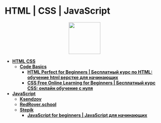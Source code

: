 # HTML | CSS | JavaScript

<div id="header" align="center">
  <img src="https://banner2.cleanpng.com/20180820/rik/kisspng-website-development-javascript-html5-css3-cascadin-appload-comprehensive-software-and-mobile-app-de-5b7b834dcf68a2.0627599615348211978496.jpg" width="100"/>
</div>

- [**HTML CSS**](https://github.com/vypiemzalyubov/html-css-js/tree/main/HTML%20CSS/Code%20Basics)
  - [**Code Basics**](https://github.com/vypiemzalyubov/html-css/tree/main/Code%20Basics)
    - [**HTML Perfect for Beginners | Бесплатный курс по HTML: обучение html верстке для начинающих**](https://github.com/vypiemzalyubov/html-css/tree/main/Code%20Basics/HTML%20Perfect%20for%20Beginners)
    - [**CSS Free Online Learning for Beginners | Бесплатный курс CSS: онлайн обучение с нуля**](https://github.com/vypiemzalyubov/html-css/tree/main/Code%20Basics/CSS%20Free%20Online%20Learning%20for%20Beginners)
- [**JavaScript**](https://github.com/vypiemzalyubov/html-css-js/tree/main/JavaScript)
  - [**Ksendzov**](https://github.com/vypiemzalyubov/html-css-js/tree/main/JavaScript)
  - [**RedRover.school**](https://github.com/vypiemzalyubov/html-css-js/tree/main/JavaScript/RedRover.school)
  - [**Stepik**](https://github.com/vypiemzalyubov/html-css-js/tree/main/JavaScript/Stepik)
    - [**JavaScript for beginners | JavaScript для начинающих**](https://github.com/vypiemzalyubov/html-css-js/tree/main/JavaScript/Stepik/JavaScript%20for%20beginners)
